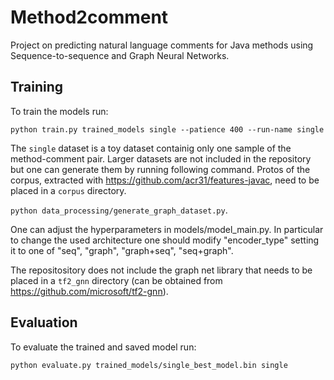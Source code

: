 # Method2comment 
Project on predicting natural language comments for Java methods using Sequence-to-sequence and Graph Neural Networks.

## Training

To train the models run:

`python train.py trained_models single --patience 400 --run-name single`

The `single` dataset is a toy dataset containig only one sample of the method-comment pair. Larger datasets are not included in the repository but one can generate them by running following command. Protos of the corpus, extracted with https://github.com/acr31/features-javac, need to be placed in a `corpus` directory.

 `python data_processing/generate_graph_dataset.py`.

One can adjust the hyperparameters in models/model_main.py. In particular to change the used architecture one should modify "encoder_type" setting it to one of "seq", "graph", "graph+seq", "seq+graph".

The repositository does not include the graph net library that needs to be placed in a `tf2_gnn` directory (can be obtained from https://github.com/microsoft/tf2-gnn).

## Evaluation

To evaluate the trained and saved model run: 

`python evaluate.py trained_models/single_best_model.bin single`
